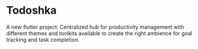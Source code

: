 # Todoshka

A new flutter project: Centralized hub for productivity management with different themes and toolkits available to create
the right ambience for goal tracking and task completion.

